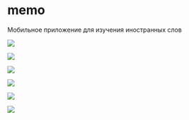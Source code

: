 # memo
Мобильное приложение для изучения иностранных слов

![](images/screenshot_screen_words_list.png)

![](images/screenshot_screen_add_word.png)

![](images/screenshot_screen_edit_word.png)

![](images/screenshot_screen_games_list.png)

![](images/screenshot_screen_game_select_translate.png)

![](images/screenshot_screen_game_choise_pair.png)